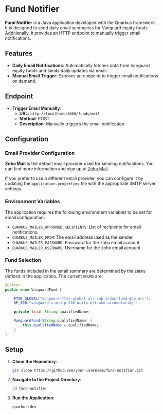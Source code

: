 # Fund Notifier

**Fund Notifier** is a Java application developed with the Quarkus framework. It is designed to send daily email summaries for Vanguard equity funds. Additionally, it provides an HTTP endpoint to manually trigger email notifications.

## Features

- **Daily Email Notifications**: Automatically fetches data from Vanguard equity funds and sends daily updates via email.
- **Manual Email Trigger**: Exposes an endpoint to trigger email notifications on demand.

## Endpoint

- **Trigger Email Manually**:
    - **URL**: `http://localhost:8080/funds/mail`
    - **Method**: POST
    - **Description**: Manually triggers the email notification.

## Configuration

### Email Provider Configuration

**Zoho Mail** is the default email provider used for sending notifications. You can find more information and sign up at [Zoho Mail](https://www.zoho.com/mail/).

If you prefer to use a different email provider, you can configure it by updating the `application.properties` file with the appropriate SMTP server settings.

### Environment Variables

The application requires the following environment variables to be set for email configuration:

- `QUARKUS_MAILER_APPROVED_RECIPIENTS`: List of recipients for email notifications.
- `QUARKUS_MAILER_FROM`: The email address used as the sender.
- `QUARKUS_MAILER_PASSWORD`: Password for the zoho email account.
- `QUARKUS_MAILER_USERNAME`: Username for the zoho email account.

### Fund Selection

The funds included in the email summary are determined by the `ENUMS` defined in the application. The current `ENUMS` are:

```java
@Getter
public enum VanguardFund {

    FTSE_GLOBAL("vanguard-ftse-global-all-cap-index-fund-gbp-acc"),
    SP_500("vanguard-s-and-p-500-ucits-etf-usd-accumulating");

    private final String qualifiedName;

    VanguardFund(String qualifiedName) {
        this.qualifiedName = qualifiedName;
    }
}
```

## Setup

1. **Clone the Repository**:
   ```bash
   git clone https://github.com/your-username/fund-notifier.git

2. **Navigate to the Project Directory**:
   ```bash
   cd fund-notifier

3. **Run the Application**:
   ```bash
   quarkus:dev